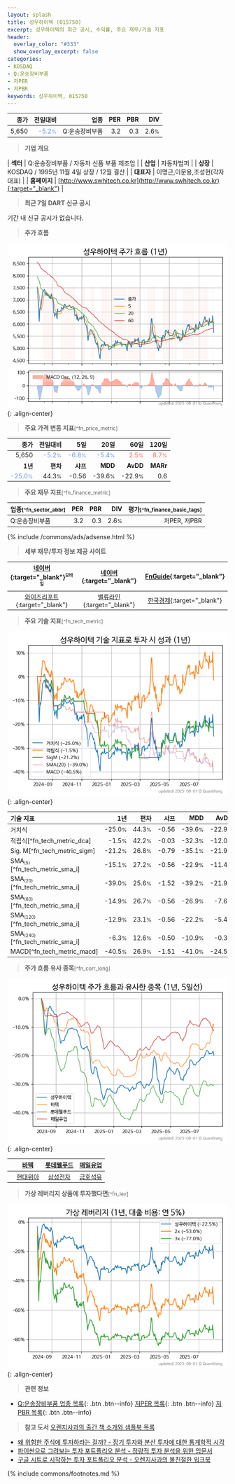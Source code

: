 ```yaml
---
layout: splash
title: 성우하이텍 (015750)
excerpt: 성우하이텍의 최근 공시, 수익률, 주요 재무/기술 지표
header:
  overlay_color: "#333"
  show_overlay_excerpt: false
categories:
- KOSDAQ
- Q:운송장비부품
- 저PER
- 저PBR
keywords: 성우하이텍, 015750
---
```


| **종가** | **전일대비** | **업종** | **PER** | **PBR** | **DIV** |
| -------: | -----------: | -------: | ------: | ------: | ------: |
| 5,650 | <span style="color: cornflowerblue">-5.2<small>%</small></span> | Q:운송장비부품 | 3.2 | 0.3 | 2.6<small>%</small> |

<!-- more -->


> **기업 개요**<a id="company"></a>

| <span style="white-space:nowrap;">**섹터**</span> | Q:운송장비부품 / 자동차 신품 부품 제조업 |
| <span style="white-space:nowrap;">**산업**</span> | 자동차범퍼 |
| <span style="white-space:nowrap;">**상장**</span> | KOSDAQ / 1995년 11월 4일 상장 / 12월 결산 |
| <span style="white-space:nowrap;">**대표자**</span> | 이명근,이문용,조성현(각자대표) |
| <span style="white-space:nowrap;">**홈페이지**</span> | [http://www.swhitech.co.kr](http://www.swhitech.co.kr){:target="_blank"} |


> **최근 7일 DART 신규 공시**<a id="dart"></a>

기간 내 신규 공시가 없습니다.


> **주가 흐름**<a id="price"></a>

![015750](/stock/images/015750.png){: .align-center}


> **주요 가격 변동 지표**<small>[^fn_price_metric]</small>

| **종가** | **전일대비** | **5일** | **20일** | **60일** | **120일** |
| -------: | -----------: | ------: | -------: | -------: | --------: |
| 5,650 | <span style="color: cornflowerblue">-5.2<small>%</small></span> | <span style="color: cornflowerblue">-6.8<small>%</small></span> | <span style="color: cornflowerblue">-5.4<small>%</small></span> | <span style="color: tomato">2.5<small>%</small></span> | <span style="color: tomato">8.7<small>%</small></span> |
| **1년** | **편차** | **샤프** | **MDD** | **AvDD** | **MARr** |
| <span style="color: cornflowerblue">-25.0<small>%</small></span> | 44.3<small>%</small> | -0.56 | -39.6<small>%</small> | -22.9<small>%</small> | 0.6 |


> **주요 재무 지표**<small>[^fn_finance_metric]</small>

| **업종**<small>[^fn_sector_abbr]</small> | **PER** | **PBR** | **DIV** | **평가**<small>[^fn_finance_basic_tags]</small> |
| :--------------------------------------- | ------: | ------: | ------: | ----------------------------------------------: |
| Q:운송장비부품 | 3.2 | 0.3 | 2.6<small>%</small> | 저PER, 저PBR |



{% include /commons/ads/adsense.html %}

> **세부 재무/투자 정보 제공 사이트**

| [네이버](https://m.stock.naver.com/domestic/stock/015750/finance/summary){:target="_blank"}<sup><small>모바일</small></sup> | [네이버](https://finance.naver.com/item/coinfo.naver?code=015750){:target="_blank"} | [FnGuide](https://comp.fnguide.com/SVO2/ASP/SVD_Invest.asp?gicode=A015750&MenuYn=Y){:target="_blank"} |
| :---: | :---: | :---: |
| [와이즈리포트](https://comp.wisereport.co.kr/company/c1040001.aspx?cmp_cd=015750){:target="_blank"} | [밸류라인](https://www.valueline.co.kr/finance/summary/015750){:target="_blank"} | [한국경제](https://markets.hankyung.com/stock/015750/financial-summary){:target="_blank"} |


> **주요 기술 지표**<small>[^fn_tech_metric]</small>


![015750](/stock/images/015750_tech.png){: .align-center}

| **기술 지표** | **1년** | **편차** | **샤프** | **MDD** | **AvDD** |
| :------------ | ------: | -----------: | -------: | ------: | -------: |
| 거치식 | -25.0<small>%</small> | 44.3<small>%</small> | -0.56 | -39.6<small>%</small> | -22.9<small>%</small> |
| 적립식[^fn_tech_metric_dca] | -1.5<small>%</small> | 42.2<small>%</small> | -0.03 | -32.3<small>%</small> | -12.0<small>%</small> |
| Sig. M[^fn_tech_metric_sigm] | -21.2<small>%</small> | 26.8<small>%</small> | -0.79 | -35.1<small>%</small> | -21.9<small>%</small> |
| SMA<small><sub>(5)</sub></small>[^fn_tech_metric_sma_i] | -15.1<small>%</small> | 27.2<small>%</small> | -0.56 | -22.9<small>%</small> | -11.4<small>%</small> |
| SMA<small><sub>(20)</sub></small>[^fn_tech_metric_sma_i] | -39.0<small>%</small> | 25.6<small>%</small> | -1.52 | -39.2<small>%</small> | -21.9<small>%</small> |
| SMA<small><sub>(60)</sub></small>[^fn_tech_metric_sma_i] | -14.9<small>%</small> | 26.7<small>%</small> | -0.56 | -26.9<small>%</small> | -7.6<small>%</small> |
| SMA<small><sub>(120)</sub></small>[^fn_tech_metric_sma_i] | -12.9<small>%</small> | 23.1<small>%</small> | -0.56 | -22.2<small>%</small> | -5.4<small>%</small> |
| SMA<small><sub>(240)</sub></small>[^fn_tech_metric_sma_i] | -6.3<small>%</small> | 12.6<small>%</small> | -0.50 | -10.9<small>%</small> | -0.3<small>%</small> |
| MACD[^fn_tech_metric_macd] | -40.5<small>%</small> | 26.9<small>%</small> | -1.51 | -41.0<small>%</small> | -24.5<small>%</small> |


> **주가 흐름 유사 종목**<a id="corr"></a><small>[^fn_corr_long]</small>

![015750](/stock/images/015750_corr.png){: .align-center}

|       | [바텍](/043150/) | [롯데웰푸드](/280360/) | [매일유업](/267980/) |
| :---: | :------------------------------------: | :------------------------------------: | :------------------------------------: |
|       | [현대위아](/011210/) | [삼성전자](/005930/) | [금호석유](/011780/) |


> **가상 레버리지 상품에 투자했다면**<a id="2x"></a><small>[^fn_lev]</small>

![015750](/stock/images/015750_2x.png){: .align-center}


> **관련 정보**

- [Q:운송장비부품 업종 목록](/stats/sector/kosdaq_업종_운송장비부품_종목/){: .btn .btn--info} [저PER 목록](/fn/fn_low_per/){: .btn .btn--info} [저PBR 목록](/fn/fn_low_pbr/){: .btn .btn--info}

> **참고 도서** [오렌지사과의 출간 책 소개와 샘플북 목록](https://kongdori.tistory.com/691)

- [왜 위험한 주식에 투자하라는 걸까? - 장기 투자와 분산 투자에 대한 통계학적 시각](https://kongdori.tistory.com/421)
- [파이썬으로 그려보는 투자 포트폴리오 분석  - 정량적 투자 분석을 위한 입문서](https://kongdori.tistory.com/643)
- [구글 시트로 시작하는 투자 포트폴리오 분석 - 오렌지사과의 불친절한 워크북](https://kongdori.tistory.com/449)


{% include commons/footnotes.md %}